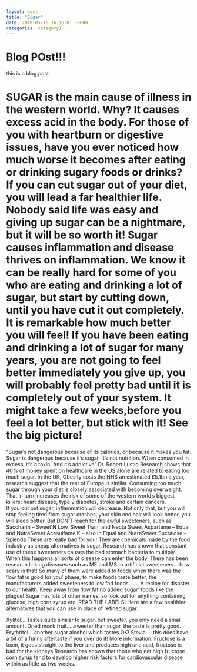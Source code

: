 ```yaml
---
layout: post
title: "Sugar"
date: 2018-05-16 16:16:01 -0600
categories: category1
---
```


# Blog POst!!!


this is a blog post.
![]()
# SUGAR is the main cause of illness in the western world. Why? It causes excess acid in the body. For those of you with heartburn or digestive issues, have you ever noticed how much worse it becomes after eating or drinking sugary foods or drinks?  If you can cut sugar out of your diet, you will lead a far healthier life. Nobody said life was easy and giving up sugar can be a nightmare, but it will be so worth it!  Sugar causes inflammation and disease thrives on inflammation. We know it can be really hard for some of you who are eating and drinking a lot of sugar, but start by cutting down, until you have cut it out completely. It is remarkable how much better you will feel! If you have been eating and drinking a lot of sugar for many years, you are not going to feel better immediately you give up, you will probably feel pretty bad until it is completely out of your system. It might take a few weeks,before you feel a lot better, but stick with it! See the big picture!
“Sugar’s not dangerous because of its calories, or because it makes you fat. Sugar is dangerous because it’s sugar. It’s not nutrition. When consumed in excess, it’s a toxin. And it’s addictive” Dr. Robert Lustig
Research shows that 40% of money spent on healthcare in the US alone are related to eating too much sugar. In the UK,  Obesity costs the NHS an estimated £5.1bn a year, research suggest that the rest of Europe is similar. Consuming too much sugar through your diet is closely associated with becoming overweight. That in turn increases the risk of some of the western world’s biggest killers: heart disease, type 2 diabetes, stroke and certain cancers.  
 If you cut out sugar, inflammation will decrease. Not only that, but you will stop feeling tired from sugar crashes, your skin and hair will look better, you will sleep better.  But DON’T reach for the awful sweeteners, such as 
Saccharin – Sweet’N Low, Sweet Twin, and Necta Sweet
Aspartame – Equal and NutraSweet
Acesulfame K – also in Equal and NutraSweet
Sucralose – Splenda
These are really bad for you! They are chemicals made by the food industry as cheap alternatives to sugar. Research has shown that constant use of these sweeteners causes the bad stomach bacteria to multiply.  When this happens all sorts of disease can enter the body. There has been research linking diseases such as ME and MS to artificial sweeteners….how scary is that!
So many of them were added to foods when there was the ‘low fat is good for you’ phase; to make foods taste better, the manufacturers added sweeteners to low fad foods……. A recipe for disaster to our health. Keep away from ‘low fat no added sugar’ foods like the plague!
Sugar has lots of other names, so look out for anything containing glucose, high corn syrup etc. READ THE LABELS!
Here are a few healthier alternatives that you can use in place of refined sugar:
 
Xylitol….Tastes quite similar to sugar, but sweeter, you only need a small amount.
Dried monk fruit…..sweeter than sugar, the taste is pretty good.
Erythritol….another sugar alcohol which tastes OK!
Stevia…..this does have a bit of a funny aftertaste if you over do it!
More information:
Fructose is a toxin, it goes straight to the liver and produces high uric acid, fructose is bad for the kidneys
Research has shown that those who eat high fructose corn syrup tend to develop higher risk factors for cardiovascular disease within as little as two weeks.

